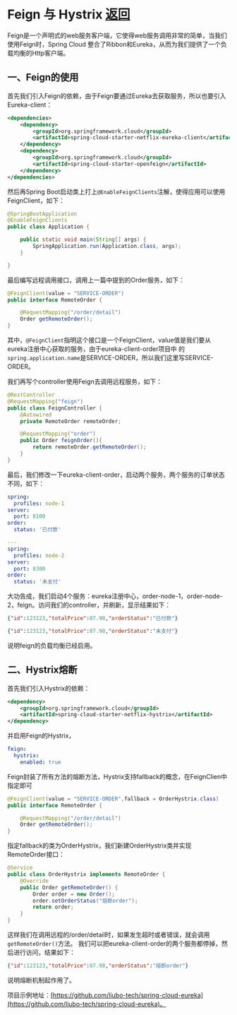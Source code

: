 # Feign 与 Hystrix  [返回](/ "首页")

Feign是一个声明式的web服务客户端，它使得web服务调用非常的简单，当我们使用Feign时，Spring Cloud
整合了Ribbon和Eureka，从而为我们提供了一个负载均衡的Http客户端。

## 一、Feign的使用

首先我们引入Feign的依赖，由于Feign要通过Eureka去获取服务，所以也要引入Eureka-client：
```xml
<dependencies>
    <dependency>
        <groupId>org.springframework.cloud</groupId>
        <artifactId>spring-cloud-starter-netflix-eureka-client</artifactId>
    </dependency>
    <dependency>
        <groupId>org.springframework.cloud</groupId>
        <artifactId>spring-cloud-starter-openfeign</artifactId>
    </dependency>
</dependencies>
```
然后再Spring Boot启动类上打上`@EnableFeignClients`注解，使得应用可以使用FeignClient，如下：
```java
@SpringBootApplication
@EnableFeignClients
public class Application {

    public static void main(String[] args) {
        SpringApplication.run(Application.class, args);
    }

}
```
最后编写远程调用接口，调用上一篇中提到的Order服务，如下：
```java
@FeignClient(value = "SERVICE-ORDER")
public interface RemoteOrder {

    @RequestMapping("/order/detail")
    Order getRemoteOrder();
}
```
其中，`@FeignClient`指明这个接口是一个FeignClient，value值是我们要从eureka注册中心获取的服务，由于eureka-client-order项目中
的`spring.application.name`是SERVICE-ORDER，所以我们这里写SERVICE-ORDER。

我们再写个controller使用Feign去调用远程服务，如下：
```java
@RestController
@RequestMapping("feign")
public class FeignController {
    @Autowired
    private RemoteOrder remoteOrder;

    @RequestMapping("order")
    public Order feignOrder(){
        return remoteOrder.getRemoteOrder();
    }
}
```
最后，我们修改一下eureka-client-order，启动两个服务，两个服务的订单状态不同，如下：
```yaml
spring:
  profiles: node-1
server:
  port: 8100
order:
  status: '已付款'

---
spring:
  profiles: node-2
server:
  port: 8300
order:
  status: '未支付'
```
大功告成，我们启动4个服务：eureka注册中心，order-node-1，order-node-2，feign。访问我们的controller，并刷新，显示结果如下：
```json
{"id":123123,"totalPrice":87.98,"orderStatus":"已付款"}

{"id":123123,"totalPrice":87.98,"orderStatus":"未支付"}
```
说明feign的负载均衡已经启用。

## 二、Hystrix熔断

首先我们引入Hystrix的依赖：
```xml
<dependency>
    <groupId>org.springframework.cloud</groupId>
    <artifactId>spring-cloud-starter-netflix-hystrix</artifactId>
</dependency>
```
并启用Feign的Hystrix，
```yaml
feign:
  hystrix:
    enabled: true
```
Feign封装了所有方法的熔断方法，Hystrix支持fallback的概念，在FeignClien中指定即可
```java
@FeignClient(value = "SERVICE-ORDER",fallback = OrderHystrix.class)
public interface RemoteOrder {

    @RequestMapping("/order/detail")
    Order getRemoteOrder();
}
```
指定fallback的类为OrderHystrix，我们新建OrderHystrix类并实现RemoteOrder接口：
```java
@Service
public class OrderHystrix implements RemoteOrder {
    @Override
    public Order getRemoteOrder() {
        Order order = new Order();
        order.setOrderStatus("熔断order");
        return order;
    }
}
```
这样我们在调用远程的/order/detail时，如果发生超时或者错误，就会调用`getRemoteOrder()`方法。
我们可以把eureka-client-order的两个服务都停掉，然后进行访问，结果如下：
```json
{"id":123123,"totalPrice":87.98,"orderStatus":"熔断order"}
```
说明熔断机制起作用了。

项目示例地址：[https://github.com/liubo-tech/spring-cloud-eureka](https://github.com/liubo-tech/spring-cloud-eureka)。